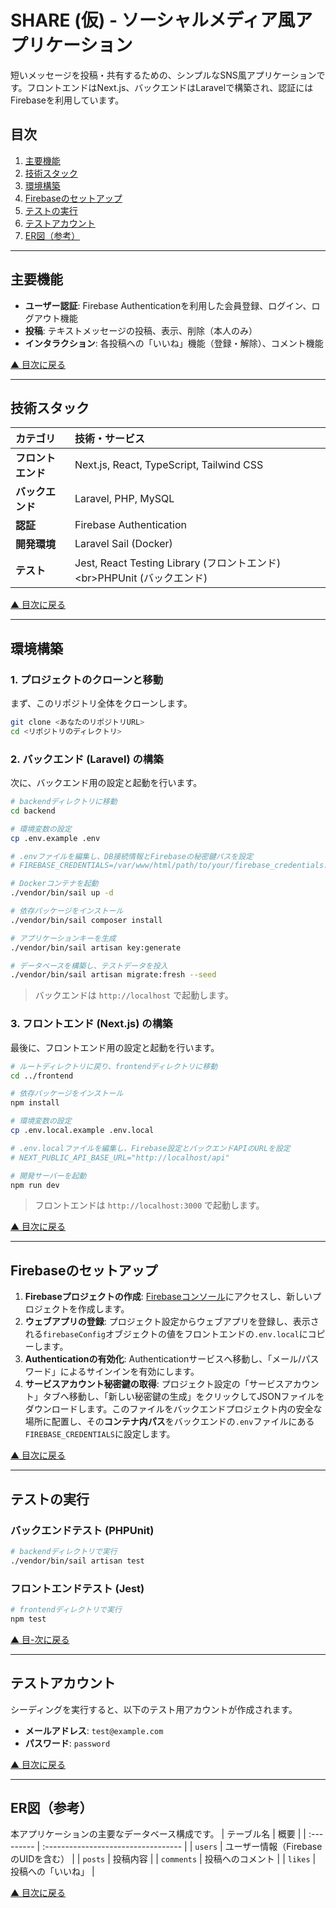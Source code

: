 # SHARE (仮) - ソーシャルメディア風アプリケーション

短いメッセージを投稿・共有するための、シンプルなSNS風アプリケーションです。フロントエンドはNext.js、バックエンドはLaravelで構築され、認証にはFirebaseを利用しています。

## 目次

1.  [主要機能](https://www.google.com/search?q=%23%E4%B8%BB%E8%A6%81%E6%A9%9F%E8%83%BD)
2.  [技術スタック](https://www.google.com/search?q=%23%E6%8A%80%E8%A1%93%E3%82%B9%E3%82%BF%E3%83%83%E3%82%AF)
3.  [環境構築](https://www.google.com/search?q=%23%E7%92%B0%E5%A2%83%E6%A7%8B%E7%AF%89)
4.  [Firebaseのセットアップ](https://www.google.com/search?q=%23firebase%E3%81%AE%E3%82%BB%E3%83%83%E3%83%88%E3%82%A2%E3%83%83%E3%83%97)
5.  [テストの実行](https://www.google.com/search?q=%23%E3%83%86%E3%82%B9%E3%83%88%E3%81%AE%E5%AE%9F%E8%A1%8C)
6.  [テストアカウント](https://www.google.com/search?q=%23%E3%83%86%E3%82%B9%E3%83%88%E3%82%A2%E3%82%AB%E3%82%A6%E3%83%B3%E3%83%88)
7.  [ER図（参考）](https://www.google.com/search?q=%23er%E5%9B%B3%E5%8F%82%E8%80%83)

-----

## 主要機能

  - **ユーザー認証**: Firebase Authenticationを利用した会員登録、ログイン、ログアウト機能
  - **投稿**: テキストメッセージの投稿、表示、削除（本人のみ）
  - **インタラクション**: 各投稿への「いいね」機能（登録・解除）、コメント機能

[▲ 目次に戻る](https://www.google.com/search?q=%23%E7%9B%AE%E6%AC%A1)

-----

## 技術スタック

| カテゴリ         | 技術・サービス                               |
| :--------------- | :------------------------------------------- |
| **フロントエンド** | Next.js, React, TypeScript, Tailwind CSS     |
| **バックエンド** | Laravel, PHP, MySQL                        |
| **認証** | Firebase Authentication                      |
| **開発環境** | Laravel Sail (Docker)                        |
| **テスト** | Jest, React Testing Library (フロントエンド)\<br\>PHPUnit (バックエンド) |

[▲ 目次に戻る](https://www.google.com/search?q=%23%E7%9B%AE%E6%AC%A1)

-----

## 環境構築

### 1\. プロジェクトのクローンと移動

まず、このリポジトリ全体をクローンします。

```bash
git clone <あなたのリポジトリURL>
cd <リポジトリのディレクトリ>
```

### 2\. バックエンド (Laravel) の構築

次に、バックエンド用の設定と起動を行います。

```bash
# backendディレクトリに移動
cd backend

# 環境変数の設定
cp .env.example .env

# .envファイルを編集し、DB接続情報とFirebaseの秘密鍵パスを設定
# FIREBASE_CREDENTIALS=/var/www/html/path/to/your/firebase_credentials.json

# Dockerコンテナを起動
./vendor/bin/sail up -d

# 依存パッケージをインストール
./vendor/bin/sail composer install

# アプリケーションキーを生成
./vendor/bin/sail artisan key:generate

# データベースを構築し、テストデータを投入
./vendor/bin/sail artisan migrate:fresh --seed
```

> バックエンドは `http://localhost` で起動します。

### 3\. フロントエンド (Next.js) の構築

最後に、フロントエンド用の設定と起動を行います。

```bash
# ルートディレクトリに戻り、frontendディレクトリに移動
cd ../frontend

# 依存パッケージをインストール
npm install

# 環境変数の設定
cp .env.local.example .env.local

# .env.localファイルを編集し、Firebase設定とバックエンドAPIのURLを設定
# NEXT_PUBLIC_API_BASE_URL="http://localhost/api"

# 開発サーバーを起動
npm run dev
```

> フロントエンドは `http://localhost:3000` で起動します。

[▲ 目次に戻る](https://www.google.com/search?q=%23%E7%9B%AE%E6%AC%A1)

-----

## Firebaseのセットアップ

1.  **Firebaseプロジェクトの作成**: [Firebaseコンソール](https://console.firebase.google.com/)にアクセスし、新しいプロジェクトを作成します。
2.  **ウェブアプリの登録**: プロジェクト設定からウェブアプリを登録し、表示される`firebaseConfig`オブジェクトの値をフロントエンドの`.env.local`にコピーします。
3.  **Authenticationの有効化**: Authenticationサービスへ移動し、「メール/パスワード」によるサインインを有効にします。
4.  **サービスアカウント秘密鍵の取得**: プロジェクト設定の「サービスアカウント」タブへ移動し、「新しい秘密鍵の生成」をクリックしてJSONファイルをダウンロードします。このファイルをバックエンドプロジェクト内の安全な場所に配置し、その**コンテナ内パス**をバックエンドの`.env`ファイルにある`FIREBASE_CREDENTIALS`に設定します。

[▲ 目次に戻る](https://www.google.com/search?q=%23%E7%9B%AE%E6%AC%A1)

-----

## テストの実行

### バックエンドテスト (PHPUnit)

```bash
# backendディレクトリで実行
./vendor/bin/sail artisan test
```

### フロントエンドテスト (Jest)

```bash
# frontendディレクトリで実行
npm test
```

[▲ 目-次に戻る](https://www.google.com/search?q=%23%E7%9B%AE%E6%AC%A1)

-----

## テストアカウント

シーディングを実行すると、以下のテスト用アカウントが作成されます。

  - **メールアドレス**: `test@example.com`
  - **パスワード**: `password`

[▲ 目次に戻る](https://www.google.com/search?q=%23%E7%9B%AE%E6%AC%A1)

-----

## ER図（参考）

本アプリケーションの主要なデータベース構成です。
| テーブル名 | 概要                                |
| :--------- | :---------------------------------- |
| `users`    | ユーザー情報（FirebaseのUIDを含む） |
| `posts`    | 投稿内容                            |
| `comments` | 投稿へのコメント                    |
| `likes`    | 投稿への「いいね」                  |

[▲ 目次に戻る](https://www.google.com/search?q=%23%E7%9B%AE%E6%AC%A1)
